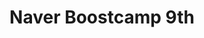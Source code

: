 ---
# Featured tags need to have either the `list` or `grid` layout (PRO only).
layout: list

# The title of the tag's page.
title: Naver Boostcamp 9th

# The name of the tag, used in a post's front matter (e.g. tags: [<slug>]).
slug: naver-boostcamp-9th

# (Optional) Write a short (~150 characters) description of this featured tag.
description: >
  네이버 부스트캠프 9기 활동과 관련된 글을 모아놓은 곳입니다.

# (Optional) You can disable grouping posts by date.
# no_groups: true

# Exclude this example category from the sitemap.
# DON'T USE THIS SETTING IN YOUR CATEGORIES!
sitemap: false
---